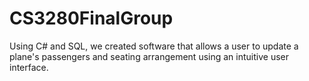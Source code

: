 # CS3280FinalGroup
Using C# and SQL, we created software that allows a user to update a plane's passengers and seating arrangement using an intuitive user interface.

